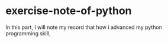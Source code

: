 # exercise-note-of-python
In this part, I will note my record that how i advanced my python programming skill, 

